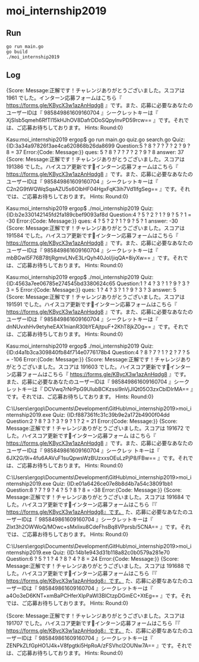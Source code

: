 # moi_internship2019

## Run

```
go run main.go
go build
./moi_internship2019
```

## Log

{Score: Message:正解です！チャレンジありがとうございました。スコアは 1961 でした。インターン応募フォームはこちら『 https://forms.gle/KBycX3w1azAnHqdg8 』です。また、応募に必要なあなたのユーザーIDは『 985849861609160704 』シークレットキーは『 XjSIsb5qmeh6RfTI15kHJhOV8DafrDDoSQpyInvPD59rcw== 』です。それでは、ご応募お待ちしております。 Hints: Round:0}

Kasu:moi_internship2019 ergop$ go run main.go  quiz.go search.go
Quiz: {ID:3a34a97826f3ae4ca620868b26da8699 Question:5 ? 8 ? 7 ? 7 ? 2 ? 9 ? 8 = 37 Error:{Code: Message:}}
ques: 5 ? 8 ? 7 ? 7 ? 2 ? 9 ? 8
answer: 37
{Score: Message:正解です！チャレンジありがとうございました。スコアは 191386 でした。ハイスコア更新です👏インターン応募フォームはこちら『 https://forms.gle/KBycX3w1azAnHqdg8 』です。また、応募に必要なあなたのユーザーIDは『 985849861609160704 』シークレットキーは『 C2n2G9tWQWqSqaAZU5s6OlbHF04HgxFqK3ih7Vd1IfgSeg== 』です。それでは、ご応募お待ちしております。 Hints: Round:0}


Kasu:moi_internship2019 ergop$ ./moi_internship2019 
Quiz: {ID:b2e330142145fd2fa189cbef9093af8d Question:4 ? 5 ? 2 ? 1 ? 9 ? 5 ? 1 = -30 Error:{Code: Message:}}
ques: 4 ? 5 ? 2 ? 1 ? 9 ? 5 ? 1
answer: -30
{Score: Message:正解です！チャレンジありがとうございました。スコアは 191584 でした。ハイスコア更新です👏インターン応募フォームはこちら『 https://forms.gle/KBycX3w1azAnHqdg8 』です。また、応募に必要なあなたのユーザーIDは『 985849861609160704 』シークレットキーは『 mbBGwl5F76B78tjRgmvLNvE3LrQyh40Jol/jiqQA+8iyXw== 』です。それでは、ご応募お待ちしております。 Hints: Round:0}

Kasu:moi_internship2019 ergop$ ./moi_internship2019 
Quiz: {ID:4563a7ee06785e274545bd3380624c65 Question:1 ? 4 ? 3 ? 1 ? 9 ? 3 ? 3 = 5 Error:{Code: Message:}}
ques: 1 ? 4 ? 3 ? 1 ? 9 ? 3 ? 3
answer: 5
{Score: Message:正解です！チャレンジありがとうございました。スコアは 191591 でした。ハイスコア更新です👏インターン応募フォームはこちら『 https://forms.gle/KBycX3w1azAnHqdg8 』です。また、応募に必要なあなたのユーザーIDは『 985849861609160704 』シークレットキーは『 dnNUvxhHv9etyheEAX1nianR30bYEAjtpuF+2KhT8jkZOg== 』です。それでは、ご応募お待ちしております。 Hints: Round:0}

Kasu:moi_internship2019 ergop$ ./moi_internship2019 
Quiz: {ID:d4a1b3ca309840fb84f714e0776178b4 Question:4 ? 8 ? 7 ? 1 ? 2 ? 7 ? 5 = -106 Error:{Code: Message:}}
{Score: Message:正解です！チャレンジありがとうございました。スコアは 191603 でした。ハイスコア更新です👏インターン応募フォームはこちら『 https://forms.gle/KBycX3w1azAnHqdg8 』です。また、応募に必要なあなたのユーザーIDは『 985849861609160704 』シークレットキーは『 DCVwq7rNrPpG9UlubBCKzssi9nVjJIQt05O3zxCblDIrMA== 』です。それでは、ご応募お待ちしております。 Hints: Round:0}


C:\Users\ergop\Documents\Development\GitHub\moi_internship2019>moi_internship2019.exe
Quiz: {ID:f887361fc31c39b9e2a172b4900f04dd Question:2 ? 8 ? 3 ? 3 ? 9 ? 1 ? 2 = 21 Error:{Code: Message:}}
{Score: Message:正解です！チャレンジありがとうございました。スコアは 191672 でした。ハイスコア更新です👏インターン応募フォーム
はこちら『 https://forms.gle/KBycX3w1azAnHqdg8 』です。また、応募に必要なあなたのユーザーIDは『 985849861609160704 』シークレッ
トキーは『 6JX2G/9i+4fu6AAVuF1suQpwsWzBUzxxsOEuLzPjP8/FBw== 』です。それでは、ご応募お待ちしております。 Hints: Round:0}

C:\Users\ergop\Documents\Development\GitHub\moi_internship2019>moi_internship2019.exe
Quiz: {ID:e01a6426ce07e8b8d4b7a54c38091bb1 Question:8 ? 7 ? 9 ? 4 ? 5 ? 8 ? 8 = -38 Error:{Code: Message:}}
{Score: Message:正解です！チャレンジありがとうございました。スコアは 191684 でした。ハイスコア更新です👏インターン応募フォームはこちら『『 https://forms.gle/KBycX3w1azAnHqdg8』です。
た、応募に必要なあなたのユーザーIDは『 985849861609160704 』シークレットキーは『 Zlxt3h2OWWoQ/MOwc+sMxlixu8CdeFhsBq8VPprsb/5CNA== 』です。それでは、ご応募お待ちしております。 Hints: Round:0}

C:\Users\ergop\Documents\Development\GitHub\moi_internship2019>moi_internship2019.exe
Quiz: {ID:14b1e943d31b118a82c0b0579a281e70 Question:6 ? 5 ? 1 ? 4 ? 8 ? 4 ? 8 = 24 Error:{Code: Message:}}
{Score: Message:正解です！チャレンジありがとうございました。スコアは 191688 でした。ハイスコア更新です👏インターン応募フォームはこちら『『 https://forms.gle/KBycX3w1azAnHqdg8』です。
た、応募に必要なあなたのユーザーIDは『 985849861609160704 』シークレットキーは『 a4Oo3eD6KNT+xmBaPCHferXIpPaWl3BlCtzpDGmEC+XtEg== 』です。それでは、ご応募お待ちしております。 Hints: Round:0}

{Score: Message:正解です！チャレンジありがとうございました。スコアは 191707 でした。ハイスコア更新です👏インターン応募フォームはこちら『『 https://forms.gle/KBycX3w1azAnHqdg8』です。
た、応募に必要なあなたのユーザーIDは『 985849861609160704 』シークレットキーは『 ZENPkZLfGpHO1J4k+V8fpgtki5HpRoA/zFSVhcl2OUNw7A== 』です。それでは、ご応募お待ちしております。 Hints: Round:0}
